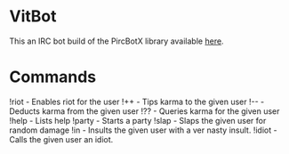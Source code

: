 VitBot
======
This an IRC bot build of the PircBotX library available [here](https://code.google.com/p/pircbotx/).

Commands
===
!riot - Enables riot for the user
!++ <user> - Tips karma to the given user
!-- <user> - Deducts karma from the given user
!?? <user> - Queries karma for the given user
!help - Lists help
!party - Starts a party
!slap <user> - Slaps the given user for random damage
!in <user> - Insults the given user with a ver nasty insult.
!idiot <user> - Calls the given user an idiot.
